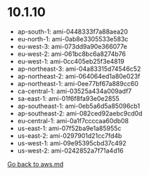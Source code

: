 
 # 10.1.10
- ap-south-1: ami-0448333f7a88aea20
- eu-north-1: ami-0ab8e3305533e583c
- eu-west-3: ami-073dd9a90e366077e
- eu-west-2: ami-061bc8bc6a8274b76
- eu-west-1: ami-0cc405eb25f3e4819
- ap-northeast-3: ami-04a83315d74546c52
- ap-northeast-2: ami-064064ed1a80e023f
- ap-northeast-1: ami-0ee77bf67a889cc60
- ca-central-1: ami-03525a434a009adf7
- sa-east-1: ami-01f6f8fa93e0e2855
- ap-southeast-1: ami-0eb5a6d5a85096cb1
- ap-southeast-2: ami-082ced92aebc9cd0d
- eu-central-1: ami-0a1f7ccccaa60db08
- us-east-1: ami-07f52ba9e1a85955c
- us-east-2: ami-0297901d21cc7fd4b
- us-west-1: ami-09e95395cbd37c492
- us-west-2: ami-0242852a7f71a4d16

[Go back to aws.md](../../aws.md) 
